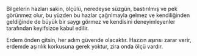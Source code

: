 Bilgelerin hazları sakin, ölçülü, neredeyse süzgün, bastırılmış ve pek görünmez olur, bu yüzden bu hazlar çağrılmayla gelmez ve kendiliğinden geldiğinde de büyük bir saygı görmez ve kendisini deneyimleyenler tarafından keyifsizce kabul edilir.

Erdem önden gitsin, her adım güvende olacaktır. Hazzın aşırısı zarar verir, erdemde aşırılık korkusuna gerek yoktur, zira onda ölçü vardır.